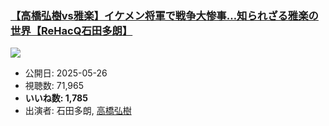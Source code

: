 ### [【高橋弘樹vs雅楽】イケメン将軍で戦争大惨事…知られざる雅楽の世界【ReHacQ石田多朗】](https://www.youtube.com/watch?v=Ur77Vd7TcW4)
[![](https://img.youtube.com/vi/Ur77Vd7TcW4/sddefault.jpg)](https://www.youtube.com/watch?v=Ur77Vd7TcW4)
-   公開日: 2025-05-26
-   視聴数: 71,965
-   **いいね数: 1,785**
-   出演者: 石田多朗, [高橋弘樹](/rehacq_fan/people/高橋弘樹 "wikilink")
